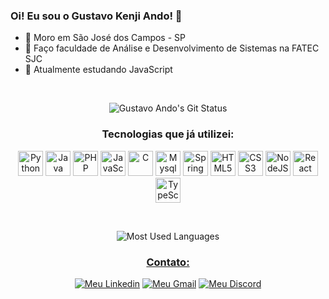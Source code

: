 ### Oi! Eu sou o Gustavo Kenji Ando! 🐝

- 📌 Moro em São José dos Campos - SP
- 🏢 Faço faculdade de Análise e Desenvolvimento de Sistemas na FATEC SJC
- 📖 Atualmente estudando JavaScript

</br>
<p align="center">
   <img alt="Gustavo Ando's Git Status" src="https://github-readme-stats.vercel.app/api?username=GustavoAndo&show_icons=true&theme=gotham">
</p>

<h3 align="center">Tecnologias que já utilizei:</h3>
<p align="center">
     <img alt="Python" src="https://cdn.jsdelivr.net/gh/devicons/devicon/icons/python/python-original.svg" height="40px">
     <img alt="Java" src="https://cdn.jsdelivr.net/gh/devicons/devicon/icons/java/java-original.svg" height="40px">
     <img alt="PHP" src="https://cdn.jsdelivr.net/gh/devicons/devicon/icons/php/php-original.svg" height="40px">
     <img alt="JavaScript" src="https://cdn.jsdelivr.net/gh/devicons/devicon/icons/javascript/javascript-original.svg" height="40px">
     <img alt="C" src="https://cdn.jsdelivr.net/gh/devicons/devicon/icons/c/c-original.svg" height="40px">
     <img alt="Mysql" src="https://cdn.jsdelivr.net/gh/devicons/devicon/icons/mysql/mysql-original.svg" height="40px">
     <img alt="Spring" src="https://cdn.jsdelivr.net/gh/devicons/devicon/icons/spring/spring-original.svg" height="40px">  
     <img alt="HTML5" src="https://cdn.jsdelivr.net/gh/devicons/devicon/icons/html5/html5-original.svg" height="40px">
     <img alt="CSS3" src="https://cdn.jsdelivr.net/gh/devicons/devicon/icons/css3/css3-original.svg" height="40px">   
     <img alt="NodeJS" src="https://cdn.jsdelivr.net/gh/devicons/devicon/icons/nodejs/nodejs-original.svg" height="40px"> 
     <img alt="React" src="https://cdn.jsdelivr.net/gh/devicons/devicon/icons/react/react-original.svg" height="40px">  
     <img alt="TypeScript" src="https://cdn.jsdelivr.net/gh/devicons/devicon/icons/typescript/typescript-original.svg" height="40px">
</p>
</br>
<p align="center">
   <img alt="Most Used Languages" src="https://github-readme-stats.vercel.app/api/top-langs/?username=GustavoAndo&theme=gotham">
</p>

<a href="/contato"><h3 align="center">Contato:</h3></a>
<p align="center">
  <a href="https://www.linkedin.com/in/gustavo-ando-054414209/"><img alt="Meu Linkedin" src="https://img.shields.io/badge/LinkedIn-0077B5?style=for-the-badge&logo=linkedin&logoColor=white"></a>
  <a href="/contato"><img alt="Meu Gmail" src="https://img.shields.io/badge/Gmail-D14836?style=for-the-badge&logo=gmail&logoColor=white"></a>
  <a  href="/contato"><img alt="Meu Discord" src="https://img.shields.io/badge/Discord-7289DA?style=for-the-badge&logo=discord&logoColor=white"></a>
</p>
</br>
